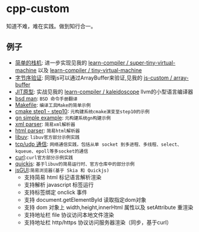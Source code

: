 # cpp-custom
知道不难，难在实践。做到知行合一。
## 例子
- [简单的栈机](./virtual-stack-machine.cpp): 进一步实现见我的 [learn-compiler / super-tiny-virtual-machine](https://github.com/keyboard3/learn-compiler/tree/main/cpp-super-tiny-virtual-machine) 以及 [learn-compiler / tiny-virtual-machine](https://github.com/keyboard3/learn-compiler/tree/main/cpp-tiny-virtual-machine)
- [字节序验证](./endianness.cpp): 同理js可以通过ArrayBuffer来验证,见我的 [js-custom / array-buffer](https://github.com/keyboard3/js-custom/blob/main/array-buffer.mjs)
- [JIT原型](./jit-proto.cpp): 实战见我的 [learn-compiler / kaleidoscope](https://github.com/keyboard3/learn-compiler/tree/main/kaleidoscope) llvm的小型语言编译器
- [bsd man](./bsd-man): `BSD 命令手册翻译`
- [Makefile](./cmake): `编译工具Make的简单示例`
- [cmake step1 - step10](./cmake): `元构建系统cmake演变至step10的示例`
- [gn simple example](./gn_example): `元构建系统gn构建示例`
- [xml parser](./parser/xmlParser.cpp): `简易xml解析器`
- [html parser](./parser/htmlParser.cpp): `简易html解析器`
- [libuv](./libuv): `libuv官方部分示例实践`
- [tcp/udp 通信](./socket): `网络通信实践，包括从单 socket 到多进程、多线程、select、kqueue、epoll等多socket的通信`
- [curl](./curl):`curl官方部分示例实践`
- [quickjs](./quickjs): `基于libuv的简易运行时、官方仓库中的部分示例`
- [jsGUI](./skia):`简易浏览器(基于 Skia 和 Quickjs)`
    - 支持简易 html 标记语言解析渲染
    - 支持解析 javascript 标签运行
    - 支持标签绑定 onclick 事件
    - 支持 document.getElementById 读取指定dom对象
    - 支持 dom 对象上 width,height,innerHtml 属性以及 setAttribute 重渲染
    - 支持地址栏 file 协议访问本地文件渲染
    - 支持地址栏 http/https 协议访问服务器渲染（同步，基于curl）